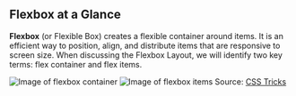 ## Flexbox at a Glance

**Flexbox** (or Flexible Box) creates a flexible container around items. It is an efficient way to position, align, and distribute items that are responsive to screen size. When discussing the Flexbox Layout, we will identify two key terms: flex container and flex items.

![Image of flexbox container](https://css-tricks.com/wp-content/uploads/2018/10/01-container.svg)
![Image of flexbox items](https://css-tricks.com/wp-content/uploads/2018/10/02-items.svg)
Source: [CSS Tricks](https://css-tricks.com/snippets/css/a-guide-to-flexbox/)
